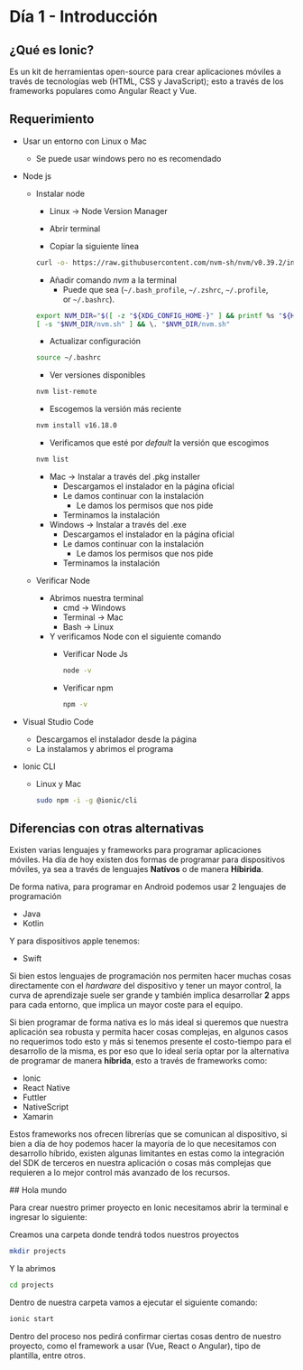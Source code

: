 # Día 1 - Introducción

## ¿Qué es Ionic?
Es un kit de herramientas open-source para crear aplicaciones móviles a través de tecnologías web (HTML, CSS y JavaScript); esto a través de los frameworks populares como Angular React y Vue.

## Requerimiento

- Usar un entorno con Linux o Mac
    - Se puede usar windows pero no es recomendado
- Node js
    - Instalar node
        - Linux → Node Version Manager
        
        - Abrir terminal
        - Copiar la siguiente línea
        
        ```bash
        curl -o- https://raw.githubusercontent.com/nvm-sh/nvm/v0.39.2/install.sh | bash
        ```
        
        - Añadir comando *nvm* a la terminal
            - Puede que sea (`~/.bash_profile`, `~/.zshrc`, `~/.profile`, or `~/.bashrc`).
        
        ```bash
        export NVM_DIR="$([ -z "${XDG_CONFIG_HOME-}" ] && printf %s "${HOME}/.nvm" || printf %s "${XDG_CONFIG_HOME}/nvm")"
        [ -s "$NVM_DIR/nvm.sh" ] && \. "$NVM_DIR/nvm.sh"
        ```
        
        - Actualizar configuración
        
        ```bash
        source ~/.bashrc
        ```
        
        - Ver versiones disponibles
        
        ```bash
        nvm list-remote
        ```
        
        - Escogemos la versión más reciente
        
        ```bash
        nvm install v16.18.0
        ```
        
        - Verificamos que esté por *default* la versión que escogimos
        
        ```bash
        nvm list
        ```
        
        - Mac → Instalar a través del .pkg installer
            - Descargamos el instalador en la página oficial
            - Le damos continuar con la instalación
                - Le damos los permisos que nos pide
            - Terminamos la instalación
        - Windows → Instalar a través del .exe
            - Descargamos el instalador en la página oficial
            - Le damos continuar con la instalación
                - Le damos los permisos que nos pide
            - Terminamos la instalación
    - Verificar Node
        - Abrimos nuestra terminal
            - cmd → Windows
            - Terminal → Mac
            - Bash → Linux
        - Y verificamos Node con el siguiente comando
            - Verificar Node Js
                
                ```bash
                node -v
                ```
                
            - Verificar npm
                
                ```bash
                npm -v
                ```
                
- Visual Studio Code
    - Descargamos el instalador desde la página
    - La instalamos y abrimos el programa
- Ionic CLI
    - Linux y Mac
        
        ```bash
        sudo npm -i -g @ionic/cli
        ```

## Diferencias con otras alternativas

Existen varias lenguajes y frameworks para programar aplicaciones móviles. Ha día de hoy existen dos formas de programar para dispositivos móviles, ya sea a través de lenguajes **Natívos** o de manera **Híbirida**.

De forma nativa, para programar en Android podemos usar 2 lenguajes de programación

- Java
- Kotlin

Y para dispositivos apple tenemos:

- Swift

Si bien estos lenguajes de programación nos permiten hacer muchas cosas directamente con el *hardware* del dispositivo y tener un mayor control, la curva de aprendizaje suele ser grande y también implica desarrollar **2** apps para cada entorno, que implica un mayor coste para el equipo.

Si bien programar de forma nativa es lo más ideal si queremos que nuestra aplicación sea robusta y permita hacer cosas complejas, en algunos casos no requerimos todo esto y más si tenemos presente el costo-tiempo para el desarrollo de la misma, es por eso que lo ideal sería optar por la alternativa de programar de manera **híbrida**, esto a través de frameworks como:

- Ionic
- React Native
- Futtler
- NativeScript
- Xamarin

Estos frameworks nos ofrecen librerías que se comunican al dispositivo, si bien a día de hoy podemos hacer la mayoría de lo que necesitamos con desarrollo híbrido, existen algunas limitantes en estas como la integración del SDK de terceros en nuestra aplicación o cosas más complejas que requieren a lo mejor control más avanzado de los recursos.

## Hola mundo

Para crear nuestro primer proyecto en Ionic necesitamos abrir la terminal e ingresar lo siguiente: 

Creamos una carpeta donde tendrá todos nuestros proyectos

```bash
mkdir projects
```

Y la abrimos

```bash
cd projects
```

Dentro de nuestra carpeta vamos a ejecutar el siguiente comando:

```bash
ionic start
```

Dentro del proceso nos pedirá confirmar ciertas cosas dentro de nuestro proyecto, como el framework a usar (Vue, React o Angular), tipo de plantilla, entre otros.

